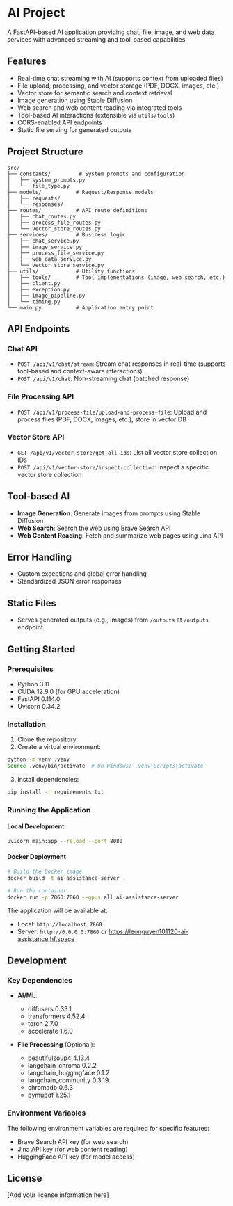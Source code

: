 # AI Project

A FastAPI-based AI application providing chat, file, image, and web data services with advanced streaming and tool-based capabilities.

## Features

- Real-time chat streaming with AI (supports context from uploaded files)
- File upload, processing, and vector storage (PDF, DOCX, images, etc.)
- Vector store for semantic search and context retrieval
- Image generation using Stable Diffusion
- Web search and web content reading via integrated tools
- Tool-based AI interactions (extensible via `utils/tools`)
- CORS-enabled API endpoints
- Static file serving for generated outputs

## Project Structure

```
src/
├── constants/         # System prompts and configuration
│   ├── system_prompts.py
│   └── file_type.py
├── models/           # Request/Response models
│   ├── requests/
│   └── responses/
├── routes/           # API route definitions
│   ├── chat_routes.py
│   ├── process_file_routes.py
│   └── vector_store_routes.py
├── services/         # Business logic
│   ├── chat_service.py
│   ├── image_service.py
│   ├── process_file_service.py
│   ├── web_data_service.py
│   └── vector_store_service.py
├── utils/            # Utility functions
│   ├── tools/        # Tool implementations (image, web search, etc.)
│   ├── client.py
│   ├── exception.py
│   ├── image_pipeline.py
│   └── timing.py
└── main.py           # Application entry point
```

## API Endpoints

### Chat API

- `POST /api/v1/chat/stream`: Stream chat responses in real-time (supports tool-based and context-aware interactions)
- `POST /api/v1/chat`: Non-streaming chat (batched response)

### File Processing API

- `POST /api/v1/process-file/upload-and-process-file`: Upload and process files (PDF, DOCX, images, etc.), store in vector DB

### Vector Store API

- `GET /api/v1/vector-store/get-all-ids`: List all vector store collection IDs
- `POST /api/v1/vector-store/inspect-collection`: Inspect a specific vector store collection

## Tool-based AI

- **Image Generation**: Generate images from prompts using Stable Diffusion
- **Web Search**: Search the web using Brave Search API
- **Web Content Reading**: Fetch and summarize web pages using Jina API

## Error Handling

- Custom exceptions and global error handling
- Standardized JSON error responses

## Static Files

- Serves generated outputs (e.g., images) from `/outputs` at `/outputs` endpoint

## Getting Started

### Prerequisites

- Python 3.11
- CUDA 12.9.0 (for GPU acceleration)
- FastAPI 0.114.0
- Uvicorn 0.34.2

### Installation

1. Clone the repository
2. Create a virtual environment:

```bash
python -m venv .venv
source .venv/bin/activate  # On Windows: .venv\Scripts\activate
```

3. Install dependencies:

```bash
pip install -r requirements.txt
```

### Running the Application

#### Local Development

```bash
uvicorn main:app --reload --port 8080
```

#### Docker Deployment

```bash
# Build the Docker image
docker build -t ai-assistance-server .

# Run the container
docker run -p 7860:7860 --gpus all ai-assistance-server
```

The application will be available at:

- Local: `http://localhost:7860`
- Server: `http://0.0.0.0:7860` or https://leonguyen101120-ai-assistance.hf.space

## Development

### Key Dependencies

- **AI/ML**:

  - diffusers 0.33.1
  - transformers 4.52.4
  - torch 2.7.0
  - accelerate 1.6.0

- **File Processing** (Optional):
  - beautifulsoup4 4.13.4
  - langchain_chroma 0.2.2
  - langchain_huggingface 0.1.2
  - langchain_community 0.3.19
  - chromadb 0.6.3
  - pymupdf 1.25.1

### Environment Variables

The following environment variables are required for specific features:

- Brave Search API key (for web search)
- Jina API key (for web content reading)
- HuggingFace API key (for model access)

## License

[Add your license information here]
